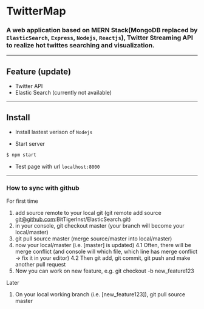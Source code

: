# TwitterMap
### A web application based on MERN Stack(MongoDB replaced by `ElasticSearch`, `Express`, `Nodejs`, `Reactjs`), Twitter Streaming API to realize hot twittes searching and visualization.

---

## Feature (update)

- Twitter API
- Elastic Search (currently not available)

---

## Install

- Install lastest verison of `Nodejs`

- Start server
```bash
$ npm start
```
- Test page with url `localhost:8000`


---
### How to sync with github
For first time

1. add source remote to your local git (git remote add source git@github.com:BitTigerInst/ElasticSearch.git)
2. in your console, git checkout master (your branch will become your local/master)
3. git pull source master (merge source/master into local/master)
4. now your local/master (i.e. [master] is updated)
4.1 Often, there will be merge conflict (and console will which file, which line has merge conflict -> fix it in your editor)
4.2 Then git add, git commit, git push and make another pull request
5. Now you can work on new feature, e.g. git checkout -b new_feature123

Later
1. On your local working branch (i.e. [new_feature123]), git pull source master


